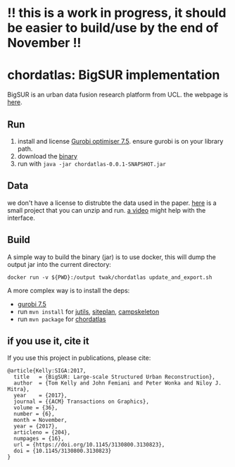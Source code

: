 # !! this is a work in progress, it should be easier to build/use by the end of November !!

# chordatlas: BigSUR implementation

BigSUR is an urban data fusion research platform from UCL. the webpage is [here](http://geometry.cs.ucl.ac.uk/projects/2017/bigsur/).

## Run

1. install and license [Gurobi optimiser 7.5](http://www.gurobi.com/downloads/gurobi-optimizer). ensure gurobi is on your library path.
2. download the [binary]()
3. run with `java -jar chordatlas-0.0.1-SNAPSHOT.jar`

## Data

we don't have a license to distrubte the data used in the paper. [here]() is a small project that you can unzip and run. [a video]() might help with the interface.

## Build

A simple way to build the binary (jar) is to use docker, this will dump the output jar into the current directory:
```
docker run -v ${PWD}:/output twak/chordatlas update_and_export.sh
```

A more complex way is to install the deps:
- [gurobi 7.5](http://www.gurobi.com/downloads/gurobi-optimizer)
- run `mvn install` for [jutils](), [siteplan](), [campskeleton]()
- run `mvn package` for [chordatlas]()

## if you use it, cite it

If you use this project in publications, please cite:
```
@article{Kelly:SIGA:2017,
  title   = {BigSUR: Large-scale Structured Urban Reconstruction},
  author  = {Tom Kelly and John Femiani and Peter Wonka and Niloy J. Mitra},
  year    = {2017},
  journal = {{ACM} Transactions on Graphics},
  volume = {36},
  number = {6},
  month = November,
  year = {2017},
  articleno = {204},
  numpages = {16},
  url = {https://doi.org/10.1145/3130800.3130823},
  doi = {10.1145/3130800.3130823}
}
```
